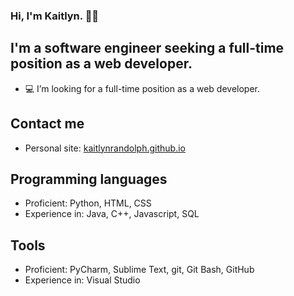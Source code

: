 ### Hi, I'm Kaitlyn. 👩‍💻

## I'm a software engineer seeking a full-time position as a web developer.
- 💻 I’m looking for a full-time position as a web developer.

## Contact me
- Personal site: [kaitlynrandolph.github.io](https://kaitlynrandolph.github.io)

## Programming languages
- Proficient: Python, HTML, CSS
- Experience in: Java, C++, Javascript, SQL

## Tools
- Proficient: PyCharm, Sublime Text, git, Git Bash, GitHub
- Experience in: Visual Studio
